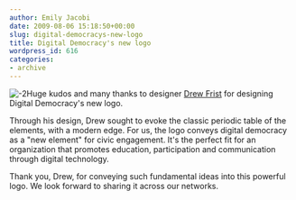 ```yaml
---
author: Emily Jacobi
date: 2009-08-06 15:18:50+00:00
slug: digital-democracys-new-logo
title: Digital Democracy's new logo
wordpress_id: 616
categories:
- archive
---
```


![-2](https://s3.amazonaws.com/digidem-www/wp-content/uploads/2009/08/2.jpg)Huge kudos and many thanks to designer [Drew Frist](http://drewfrist.com/) for designing Digital Democracy's new logo.

Through his design, Drew sought to evoke the classic periodic table of the elements, with a modern edge. For us, the logo conveys digital democracy as a "new element" for civic engagement. It's the perfect fit for an organization that promotes education, participation and communication through digital technology.

Thank you, Drew, for conveying such fundamental ideas into this powerful logo. We look forward to sharing it across our networks.
